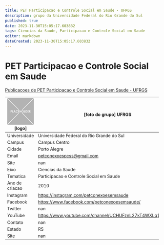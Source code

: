 ```yaml
---
title: PET Participacao e Controle Social em Saude - UFRGS
description: grupo da Universidade Federal do Rio Grande do Sul
published: true
date: 2023-11-30T15:05:17.603832
tags: Ciencias da Saude, Participacao e Controle Social em Saude
editor: markdown
dateCreated: 2023-11-30T15:05:17.603832
---
```


# PET Participacao e Controle Social em Saude

[Publicacoes de PET Participacao e Controle Social em Saude - UFRGS](/atividade/198PETParticipacaoeControleSocialemSaudeUFRGS/feed)

| ![placeholder.png](/placeholder.png) [logo] | [foto do grupo] UFRGS         |
| ------------------------------------------- | ------------------------------------------------- |
| Universidade                                | Universidade Federal do Rio Grande do Sul      |
| Campus                                      | Campus Centro            |
| Cidade                                      | Porto Alegre             |
| Email                                       | petconexoespcss@gmail.com             |
| Site                                        | nan              |
| Eixo                                        | Ciencias da Saude              |
| Tematica                                    | Participacao e Controle Social em Saude          |
| Ano de criacao                              | 2010        |
| Instagram                                   | https://instagram.com/petconexoesemsaude         |
| Facebook                                    | https://www.facebook.com/petconexoesemsaude/          |
| Twitter                                     | nan           |
| YouTube                                     | https://www.youtube.com/channel/UCHUFznL27kT4WXLq1DlWS9w           |
| Contato                                     | nan         |
| Estado                                      |  RS            |
| Site                                        | nan |

